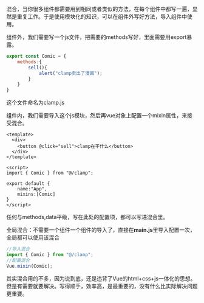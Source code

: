 混合，当你很多组件都需要用到相同或者类似的方法，在每个组件中都写一遍，显然是重复工作。于是使用模块化的知识，可以在组件外写好方法，导入组件中使用。

组件外，我们需要写一个js文件，把需要的methods写好，里面需要用export暴露。
```js
export const Comic = {
    methods:{
        sell(){
            alert("clamp卖出了漫画");
        }
    }
}
```
这个文件命名为clamp.js

组件内，我们需要导入这个js模块，然后再vue对象上配置一个mixin属性，来接受混合。
```vue
<template>
  <div>
    <button @click="sell">clamp在干什么</button>
  </div>
</template>

<script>
import { Comic } from "@/clamp";

export default {
    name:"App",
    mixins:[Comic]
}
</script>
```
任何与methods,data平级，写在此处的配置项，都可以写进混合里。

全局混合：不需要一个组件一个组件的导入了，直接在**main.js**里导入配置一次，全局都可以使用该混合
```js
//导入混合
import { Comic } from "@/clamp";
//配置混合
Vue.mixin(Comic);
```


其实混合用的不多，因为说到底，还是违背了Vue的html+css+js一体化的思想。但是有需要就要解决。写得顺手，效率高，是最重要的，没有什么比实际解决问题更重要。